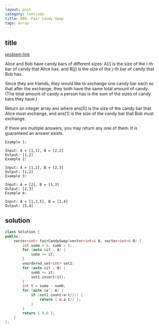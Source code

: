 ```yaml
---
layout: post
category: leetcode
title: 888. Fair Candy Swap
tags: Array
---
```


## title
[problem link](https://leetcode.com/problems/fair-candy-swap/description/)

Alice and Bob have candy bars of different sizes: A[i] is the size of the i-th bar of candy that Alice has, and B[j] is the size of the j-th bar of candy that Bob has.

Since they are friends, they would like to exchange one candy bar each so that after the exchange, they both have the same total amount of candy.  (The total amount of candy a person has is the sum of the sizes of candy bars they have.)

Return an integer array ans where ans[0] is the size of the candy bar that Alice must exchange, and ans[1] is the size of the candy bar that Bob must exchange.

If there are multiple answers, you may return any one of them.  It is guaranteed an answer exists.

	Example 1:
	
	Input: A = [1,1], B = [2,2]
	Output: [1,2]
	Example 2:
	
	Input: A = [1,2], B = [2,3]
	Output: [1,2]
	Example 3:
	
	Input: A = [2], B = [1,3]
	Output: [2,3]
	Example 4:
	
	Input: A = [1,2,5], B = [2,4]
	Output: [5,4]

## solution


```c++
class Solution {
public:
	vector<int> fairCandySwap(vector<int>& A, vector<int>& B) {
		int suma = 0, sumb = 0;
		for (auto &it : A) {
			suma += it;
		}
		unordered_set<int> set1;
		for (auto &it : B) {
			sumb += it;
			set1.insert(it);
		}
		int t = suma - sumb;
		for (auto &a : A) {
			if (set1.count(a-t/2)) {
				return { a,a-t/2 };
			}
		}
		return { 0,0 };
	}
};

```